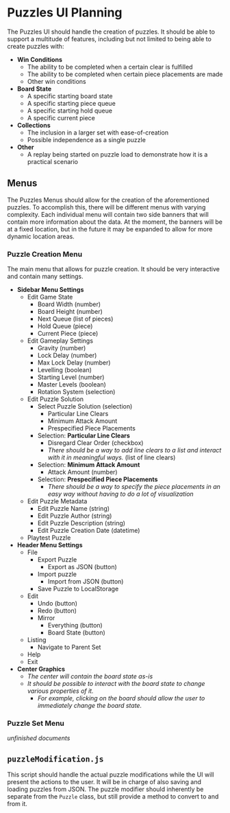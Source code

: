 # Puzzles UI Planning

The Puzzles UI should handle the creation of puzzles. It should be able to support a multitude of features, including but not limited to being able to create puzzles with:

- **Win Conditions**
  - The ability to be completed when a certain clear is fulfilled
  - The ability to be completed when certain piece placements are made
  - Other win conditions
- **Board State**
  - A specific starting board state
  - A specific starting piece queue
  - A specific starting hold queue
  - A specific current piece
- **Collections**
  - The inclusion in a larger set with ease-of-creation
  - Possible independence as a single puzzle
- **Other**
  - A replay being started on puzzle load to demonstrate how it is a practical scenario

## Menus

The Puzzles Menus should allow for the creation of the aforementioned puzzles. To accomplish this, there will be different menus with varying complexity. Each individual menu will contain two side banners that will contain more information about the data. At the moment, the banners will be at a fixed location, but in the future it may be expanded to allow for more dynamic location areas.

### Puzzle Creation Menu

The main menu that allows for puzzle creation. It should be very interactive and contain many settings.

- **Sidebar Menu Settings**
  - Edit Game State
    - Board Width (number)
    - Board Height (number)
    - Next Queue (list of pieces)
    - Hold Queue (piece)
    - Current Piece (piece)
  - Edit Gameplay Settings
    - Gravity (number)
    - Lock Delay (number)
    - Max Lock Delay (number)
    - Levelling (boolean)
    - Starting Level (number)
    - Master Levels (boolean)
    - Rotation System (selection)
  - Edit Puzzle Solution
    - Select Puzzle Solution (selection)
      - Particular Line Clears
      - Minimum Attack Amount
      - Prespecified Piece Placements
    - Selection: **Particular Line Clears**
      - Disregard Clear Order (checkbox)
      - *There should be a way to add line clears to a list and interact with it in meaningful ways.* (list of line clears)
    - Selection: **Minimum Attack Amount**
      - Attack Amount (number)
    - Selection: **Prespecified Piece Placements**
      - *There should be a way to specify the piece placements in an easy way without having to do a lot of visualization*
  - Edit Puzzle Metadata
    - Edit Puzzle Name (string)
    - Edit Puzzle Author (string)
    - Edit Puzzle Description (string)
    - Edit Puzzle Creation Date (datetime)
  - Playtest Puzzle
- **Header Menu Settings**
  - File
    - Export Puzzle
      - Export as JSON (button)
    - Import puzzle
      - Import from JSON (button)
    - Save Puzzle to LocalStorage
  - Edit
    - Undo (button)
    - Redo (button)
    - Mirror
      - Everything (button)
      - Board State (button)
  - Listing
    - Navigate to Parent Set
  - Help
  - Exit
- **Center Graphics**
  - *The center will contain the board state as-is*
  - *It should be possible to interact with the board state to change various properties of it.*
    - *For example, clicking on the board should allow the user to immediately change the board state.*

### Puzzle Set Menu

*unfinished documents*

## `puzzleModification.js`

This script should handle the actual puzzle modifications while the UI will present the actions to the user. It will be in charge of also saving and loading puzzles from JSON. The puzzle modifier should inherently be separate from the `Puzzle` class, but still provide a method to convert to and from it.